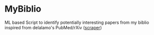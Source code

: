# MyBiblio
ML based Script to identify potentially interesting papers from my biblio inspired from delalamo's PubMed/rXiv ([scraper](https://github.com/delalamo/dda_scripts/blob/40cb394f047a5bb9bbd8ec555ad2c8e051c8706c/extras/pubmedbert_prod.ipynb#L24))

